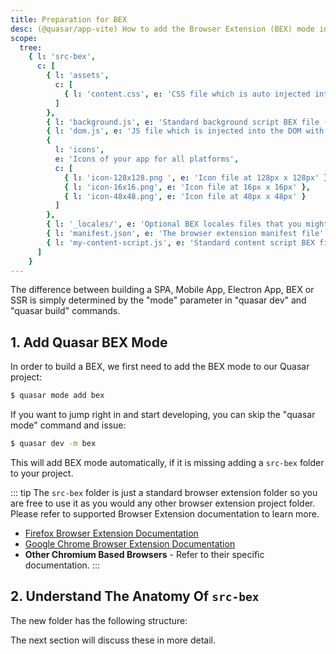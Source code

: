```yaml
---
title: Preparation for BEX
desc: (@quasar/app-vite) How to add the Browser Extension (BEX) mode into a Quasar app.
scope:
  tree:
    { l: 'src-bex',
      c: [
        { l: 'assets',
          c: [
            { l: 'content.css', e: 'CSS file which is auto injected into the consuming webpage via the manifest.json' }
          ]
        },
        { l: 'background.js', e: 'Standard background script BEX file (auto injected via manifest.json)' },
        { l: 'dom.js', e: 'JS file which is injected into the DOM with a hook into the BEX communication layer' },
        {
          l: 'icons',
          e: 'Icons of your app for all platforms',
          c: [
            { l: 'icon-128x128.png ', e: 'Icon file at 128px x 128px' },
            { l: 'icon-16x16.png', e: 'Icon file at 16px x 16px' },
            { l: 'icon-48x48.png', e: 'Icon file at 48px x 48px' }
          ]
        },
        { l: '_locales/', e: 'Optional BEX locales files that you might define in manifest' },
        { l: 'manifest.json', e: 'The browser extension manifest file' },
        { l: 'my-content-script.js', e: 'Standard content script BEX file - auto injected via manifest.json (you can have multiple scripts)' }
      ]
    }
---
```


The difference between building a SPA, Mobile App, Electron App, BEX or SSR is simply determined by the "mode" parameter in "quasar dev" and "quasar build" commands.

## 1. Add Quasar BEX Mode
In order to build a BEX, we first need to add the BEX mode to our Quasar project:

```bash
$ quasar mode add bex
```

If you want to jump right in and start developing, you can skip the "quasar mode" command and issue:

```bash
$ quasar dev -m bex
```

This will add BEX mode automatically, if it is missing adding a `src-bex` folder to your project.

::: tip
The `src-bex` folder is just a standard browser extension folder so you are free to use it as you would any other browser extension project folder. Please refer to supported Browser Extension documentation to learn more.

* [Firefox Browser Extension Documentation](https://developer.mozilla.org/en-US/docs/Mozilla/Add-ons/WebExtensions)
* [Google Chrome Browser Extension Documentation](https://developer.chrome.com/extensions)
* **Other Chromium Based Browsers** - Refer to their specific documentation.
:::

## 2. Understand The Anatomy Of `src-bex`

The new folder has the following structure:

<doc-tree :def="scope.tree" />

The next section will discuss these in more detail.
